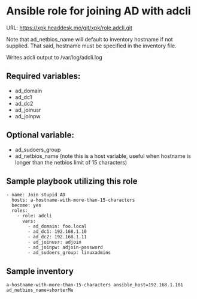 # Ansible role for joining AD with adcli
URL: https://xpk.headdesk.me/git/xpk/role.adcli.git

Note that ad_netbios_name will default to inventory hostname if not supplied. That said, hostname must be specified in the inventory file.

Writes adcli output to /var/log/adcli.log

## Required variables:
- ad_domain 
- ad_dc1
- ad_dc2
- ad_joinusr
- ad_joinpw

## Optional variable:
- ad_sudoers_group
- ad_netbios_name (note this is a host variable, useful when hostname is longer than the netbios limit of 15 characters)

## Sample playbook utilizing this role
```
- name: Join stupid AD
  hosts: a-hostname-with-more-than-15-characters
  become: yes
  roles:
    - role: adcli
      vars:
        - ad_domain: foo.local
        - ad_dc1: 192.168.1.10
        - ad_dc2: 192.168.1.11
        - ad_joinusr: adjoin
        - ad_joinpw: adjoin-password
        - ad_sudoers_group: linuxadmins
```

## Sample inventory
```
a-hostname-with-more-than-15-characters ansible_host=192.168.1.101 ad_netbios_name=shorterMe
```

